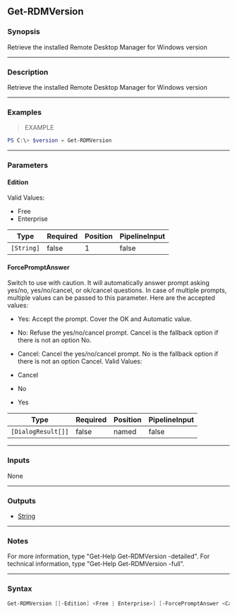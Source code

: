 Get-RDMVersion
--------------

### Synopsis
Retrieve the installed Remote Desktop Manager for Windows version

---

### Description

Retrieve the installed Remote Desktop Manager for Windows version

---

### Examples
> EXAMPLE

```PowerShell
PS C:\> $version = Get-RDMVersion
```

---

### Parameters
#### **Edition**

Valid Values:

* Free
* Enterprise

|Type      |Required|Position|PipelineInput|
|----------|--------|--------|-------------|
|`[String]`|false   |1       |false        |

#### **ForcePromptAnswer**
Switch to use with caution. It will automatically answer prompt asking yes/no, yes/no/cancel, or ok/cancel questions. In case of multiple prompts, multiple values can be passed to this parameter. Here are the accepted values:
* Yes: Accept the prompt. Cover the OK and Automatic value.
* No: Refuse the yes/no/cancel prompt. Cancel is the fallback option if there is not an option No.
* Cancel: Cancel the yes/no/cancel prompt. No is the fallback option if there is not an option Cancel.
Valid Values:

* Cancel
* No
* Yes

|Type              |Required|Position|PipelineInput|
|------------------|--------|--------|-------------|
|`[DialogResult[]]`|false   |named   |false        |

---

### Inputs
None

---

### Outputs
* [String](https://learn.microsoft.com/en-us/dotnet/api/System.String)

---

### Notes
For more information, type "Get-Help Get-RDMVersion -detailed". For technical information, type "Get-Help Get-RDMVersion -full".

---

### Syntax
```PowerShell
Get-RDMVersion [[-Edition] <Free | Enterprise>] [-ForcePromptAnswer <Cancel | No | Yes>] [<CommonParameters>]
```
